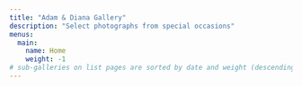 ```yaml
---
title: "Adam & Diana Gallery"
description: "Select photographs from special occasions"
menus:
  main:
    name: Home
    weight: -1
# sub-galleries on list pages are sorted by date and weight (descending)
---
```

